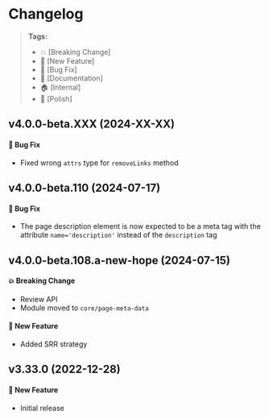 Changelog
=========

> **Tags:**
> - :boom:       [Breaking Change]
> - :rocket:     [New Feature]
> - :bug:        [Bug Fix]
> - :memo:       [Documentation]
> - :house:      [Internal]
> - :nail_care:  [Polish]

## v4.0.0-beta.XXX (2024-XX-XX)

#### :bug: Bug Fix

* Fixed wrong `attrs` type for `removeLinks` method

## v4.0.0-beta.110 (2024-07-17)

#### :bug: Bug Fix

* The page description element is now expected to be a meta tag
  with the attribute `name='description'` instead of the `description` tag

## v4.0.0-beta.108.a-new-hope (2024-07-15)

#### :boom: Breaking Change

* Review API
* Module moved to `core/page-meta-data`

#### :rocket: New Feature

* Added SRR strategy

## v3.33.0 (2022-12-28)

#### :rocket: New Feature

* Initial release
